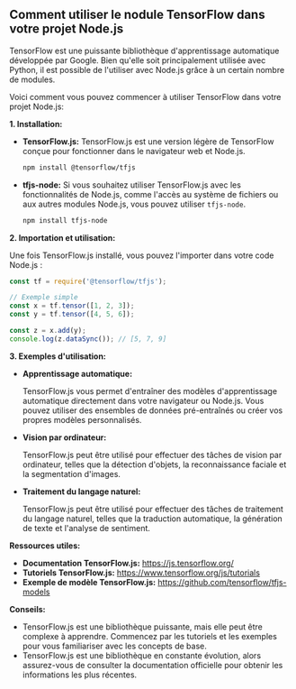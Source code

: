 ## Comment utiliser le nodule TensorFlow dans votre projet Node.js 

TensorFlow est une puissante bibliothèque d'apprentissage automatique développée par Google. Bien qu'elle soit principalement utilisée avec Python, il est possible de l'utiliser avec Node.js grâce à un certain nombre de modules. 

Voici comment vous pouvez commencer à utiliser TensorFlow dans votre projet Node.js:

**1. Installation:**

* **TensorFlow.js:** TensorFlow.js est une version légère de TensorFlow conçue pour fonctionner dans le navigateur web et Node.js. 

    ```bash
    npm install @tensorflow/tfjs
    ```

* **tfjs-node:** Si vous souhaitez utiliser TensorFlow.js avec les fonctionnalités de Node.js, comme l'accès au système de fichiers ou aux autres modules Node.js, vous pouvez utiliser `tfjs-node`.

    ```bash
    npm install tfjs-node
    ```

**2. Importation et utilisation:**

Une fois TensorFlow.js installé, vous pouvez l'importer dans votre code Node.js :

```javascript
const tf = require('@tensorflow/tfjs'); 

// Exemple simple
const x = tf.tensor([1, 2, 3]);
const y = tf.tensor([4, 5, 6]);

const z = x.add(y);
console.log(z.dataSync()); // [5, 7, 9]
```

**3.  Exemples d'utilisation:**

* **Apprentissage automatique:**

    TensorFlow.js vous permet d'entraîner des modèles d'apprentissage automatique directement dans votre navigateur ou Node.js. Vous pouvez utiliser des ensembles de données pré-entraînés ou créer vos propres modèles personnalisés.

* **Vision par ordinateur:**

    TensorFlow.js peut être utilisé pour effectuer des tâches de vision par ordinateur, telles que la détection d'objets, la reconnaissance faciale et la segmentation d'images.

* **Traitement du langage naturel:**

    TensorFlow.js peut être utilisé pour effectuer des tâches de traitement du langage naturel, telles que la traduction automatique, la génération de texte et l'analyse de sentiment.

**Ressources utiles:**

* **Documentation TensorFlow.js:** https://js.tensorflow.org/
* **Tutoriels TensorFlow.js:** https://www.tensorflow.org/js/tutorials
* **Exemple de modèle TensorFlow.js:** https://github.com/tensorflow/tfjs-models

**Conseils:**

* TensorFlow.js est une bibliothèque puissante, mais elle peut être complexe à apprendre. Commencez par les tutoriels et les exemples pour vous familiariser avec les concepts de base.
* TensorFlow.js est une bibliothèque en constante évolution, alors assurez-vous de consulter la documentation officielle pour obtenir les informations les plus récentes.



